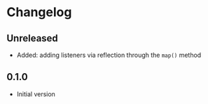 # Changelog

## Unreleased

- Added: adding listeners via reflection through the `map()` method

## 0.1.0

- Initial version
